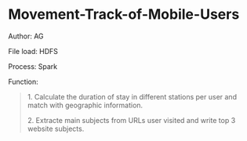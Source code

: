 # Movement-Track-of-Mobile-Users

Author: AG

File load: HDFS

Process: Spark

Function: 
><p> 1. Calculate the duration of stay in different stations per user and match with geographic information. </p>
><p> 2. Extracte main subjects from URLs user visited and write top 3 website subjects. </p>
